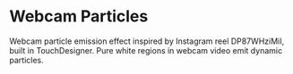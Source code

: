 # Webcam Particles

Webcam particle emission effect inspired by Instagram reel DP87WHziMiI, built in TouchDesigner. Pure white regions in webcam video emit dynamic particles.

